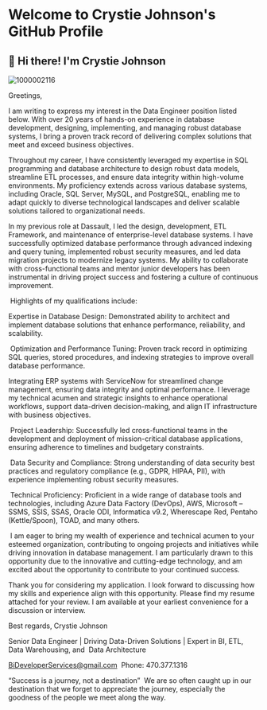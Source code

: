 
# Welcome to Crystie Johnson's GitHub Profile

## 👋 Hi there! I'm Crystie Johnson 

![1000002116](https://github.com/user-attachments/assets/1928d91c-04a6-4df7-ae57-9be69df00479)

Greetings, 

I am writing to express my interest in the Data Engineer position listed below. With over 20 years of hands-on experience in database development, designing, implementing, and managing robust database systems, I bring a proven track record of delivering complex solutions that meet and exceed business objectives. 

Throughout my career, I have consistently leveraged my expertise in SQL programming and database architecture to design robust data models, streamline ETL processes, and ensure data integrity within high-volume environments. My proficiency extends across various database systems, including Oracle, SQL Server, MySQL, and PostgreSQL, enabling me to adapt quickly to diverse technological landscapes and deliver scalable solutions tailored to organizational needs.

In my previous role at Dassault, I led the design, development, ETL Framework, and maintenance of enterprise-level database systems. I have successfully optimized database performance through advanced indexing and query tuning, implemented robust security measures, and led data migration projects to modernize legacy systems. My ability to collaborate with cross-functional teams and mentor junior developers has been instrumental in driving project success and fostering a culture of continuous improvement.

 Highlights of my qualifications include: 

Expertise in Database Design: Demonstrated ability to architect and implement database solutions that enhance performance, reliability, and scalability.

 Optimization and Performance Tuning: Proven track record in optimizing SQL queries, stored procedures, and indexing strategies to improve overall database performance.

Integrating ERP systems with ServiceNow for streamlined change management, ensuring data integrity and optimal performance. I leverage my technical acumen and strategic insights to enhance operational workflows, support data-driven decision-making, and align IT infrastructure with business objectives.

 Project Leadership: Successfully led cross-functional teams in the development and deployment of mission-critical database applications, ensuring adherence to timelines and budgetary constraints.

 Data Security and Compliance: Strong understanding of data security best practices and regulatory compliance (e.g., GDPR, HIPAA, PII), with experience implementing robust security measures.

 Technical Proficiency: Proficient in a wide range of database tools and technologies, including Azure Data Factory (DevOps), AWS, Microsoft – SSMS, SSIS, SSAS, Oracle ODI, Informatica v9.2, Wherescape Red, Pentaho (Kettle/Spoon), TOAD, and many others.

 I am eager to bring my wealth of experience and technical acumen to your esteemed organization, contributing to ongoing projects and initiatives while driving innovation in database management. I am particularly drawn to this opportunity due to the innovative and cutting-edge technology, and am excited about the opportunity to contribute to your continued success.

Thank you for considering my application. I look forward to discussing how my skills and experience align with this opportunity. Please find my resume attached for your review. I am available at your earliest convenience for a discussion or interview.


Best regards,
Crystie Johnson

Senior Data Engineer | Driving Data-Driven Solutions | Expert in BI, ETL, Data Warehousing, and  Data Architecture

BiDeveloperServices@gmail.com 
Phone: 470.377.1316

“Success is a journey, not a destination” 
We are so often caught up in our destination that we forget to appreciate
the journey, especially the goodness of the people we meet along the way.


